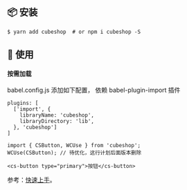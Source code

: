 
## 📦 安装

```shell
$ yarn add cubeshop  # or npm i cubeshop -S
```

## 🔨 使用

#### 按需加载
babel.config.js 添加如下配置， 依赖 babel-plugin-import 插件

```tsx
plugins: [
  ['import', {
    libraryName: 'cubeshop',
    libraryDirectory: 'lib',
  }, 'cubeshop']
]

```
```tsx
import { CSButton, WCUse } from 'cubeshop';
WCUse(CSButton); // 待优化，这行计划后面版本删除

<cs-button type="primary">按钮</cs-button>
```


参考：[快速上手](/#/start)。